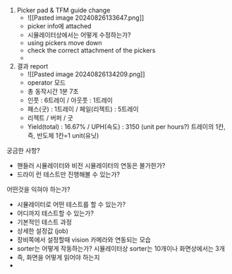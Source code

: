 1. Picker pad & TFM guide change
	- ![[Pasted image 20240826133647.png]]
	- picker info에 attached
	- 시뮬레이터상에서는 어떻게 수정하는가?
	- using pickers move down
	- check the correct attachment of the pickers
	- 
2. 결과 report
	- ![[Pasted image 20240826134209.png]]
	- operator 모드
	- 총 동작시간 1분 7초
	- 인풋 : 6트레이 / 아웃풋 : 1트레이
	- 패스(굿) : 1트레이 / 페일(리젝트) : 5트레이
	- 리젝트 / 버퍼 / 굿
	- Yield(total) : 16.67% / UPH(속도) : 3150 (unit per hours?) 트레이의 1칸, 즉, 반도체 1칸=1  unit(유닛)

궁금한 사항?
- 핸들러 시뮬레이터와 비전 시뮬레이터의 연동은 불가한가?
- 드라이 런 테스트만 진행해볼 수 있는가?

어떤것을 익혀야 하는가?
- 시뮬레이터로 어떤 테스트를 할 수 있는가?
- 어디까지 테스트할 수 있는가?
- 기본적인 테스트 과정
- 상세한 설정값 (job)
- 장비쪽에서 설정할때 vision 카메라와 연동되는 모습
- sorter는 어떻게 작동하는가? 시뮬레이터상 sorter는 10개이나 화면상에서는 3개
- 즉, 화면을 어떻게 읽어야 하는지
- 